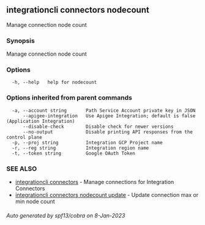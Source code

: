 ## integrationcli connectors nodecount

Manage connection node count

### Synopsis

Manage connection node count

### Options

```
  -h, --help   help for nodecount
```

### Options inherited from parent commands

```
  -a, --account string       Path Service Account private key in JSON
      --apigee-integration   Use Apigee Integration; default is false (Application Integration)
      --disable-check        Disable check for newer versions
      --no-output            Disable printing API responses from the control plane
  -p, --proj string          Integration GCP Project name
  -r, --reg string           Integration region name
  -t, --token string         Google OAuth Token
```

### SEE ALSO

* [integrationcli connectors](integrationcli_connectors.md)	 - Manage connections for Integration Connectors
* [integrationcli connectors nodecount update](integrationcli_connectors_nodecount_update.md)	 - Update connection max or min node count

###### Auto generated by spf13/cobra on 8-Jan-2023
